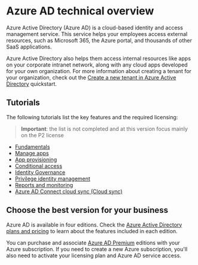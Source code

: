 # Azure AD technical overview

Azure Active Directory (Azure AD) is a cloud-based identity and access management service. This service helps your employees access external resources, such as Microsoft 365, the Azure portal, and thousands of other SaaS applications. 

Azure Active Directory also helps them access internal resources like apps on your corporate intranet network, along with any cloud apps developed for your own organization. For more information about creating a tenant for your organization, check out the [Create a new tenant in Azure Active Directory](https://docs.microsoft.com/azure/active-directory/fundamentals/active-directory-whatis) quickstart.


## Tutorials

The following tutorials list the key features and the required licensing:

> **Important**: the list is not completed and at this version focus mainly on the P2 license

- [Fundamentals](./pages/fundamentals.md)
- [Manage apps](./pages/manage-apps.md)
- [App provisioning](./pages/app-provisioning.md)
- [Conditional access](./pages/conditional-access.md)
- [Identity Governance](./pages/governance.md)
- [Privilege identity management](./pages/pim.md)
- [Reports and monitoring](./pages/reports-monitoring.md)
- [Azure AD Connect cloud sync (Cloud sync)](./pages/cloud-sync.md)


## Choose the best version for your business

Azure AD is available in four editions. Check the [Azure Active Directory plans and pricing](https://www.microsoft.com/security/business/identity-access/azure-active-directory-pricing) to learn about the features included in each edition.

You can purchase and associate [Azure AD Premium](https://docs.microsoft.com/azure/active-directory/fundamentals/active-directory-get-started-premium) editions with your Azure subscription. If you need to create a new Azure subscription, you'll also need to activate your licensing plan and Azure AD service access.